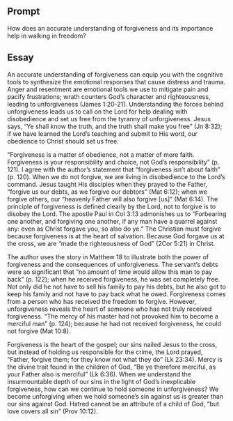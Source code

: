 ---
---

## Prompt

How does an accurate understanding of forgiveness and its importance help in walking in freedom?

## Essay

An accurate understanding of forgiveness can equip you with the cognitive tools to synthesize the emotional responses that cause distress and trauma. Anger and resentment are emotional tools we use to mitigate pain and pacify frustrations; wrath counters God’s character and righteousness, leading to unforgiveness (James 1:20-21). Understanding the forces behind unforgiveness leads us to call on the Lord for help dealing with disobedience and set us free from the tyranny of unforgiveness. Jesus says, “Ye shall know the truth, and the truth shall make you free” (Jn 8:32); if we have learned the Lord’s teaching and submit to His word, our obedience to Christ should set us free.

“Forgiveness is a matter of obedience, not a matter of more faith. Forgiveness is your responsibility and choice, not God’s responsibility” (p. 121). I agree with the author’s statement that “forgiveness isn’t about faith” (p. 120). When we do not forgive, we are living in disobedience to the Lord’s command. Jesus taught His disciples when they prayed to the Father, “forgive us our debts, as we forgive our debtors” (Mat 6:12); when we forgive others, our “heavenly Father will also forgive [us]” (Mat 6:14). The principle of forgiveness is defined clearly by the Lord, not to forgive is to disobey the Lord. The apostle Paul in Col 3:13 admonishes us to “Forbearing one another, and forgiving one another, if any man have a quarrel against any: even as Christ forgave you, so also do ye.” The Christian must forgive because forgiveness is at the heart of salvation. Because God forgave us at the cross, we are “made the righteousness of God” (2Cor 5:21) in Christ.

The author uses the story in Matthew 18 to illustrate both the power of forgiveness and the consequences of unforgiveness. The servant’s debts were so significant that “no amount of time would allow this man to pay back” (p. 122); when he received forgiveness, he was set completely free. Not only did he not have to sell his family to pay his debts, but he also got to keep his family and not have to pay back what he owed. Forgiveness comes from a person who has received the freedom to forgive. However, unforgiveness reveals the heart of someone who has not truly received forgiveness. “The mercy of his master had not provoked him to become a merciful man” (p. 124); because he had not received forgiveness, he could not forgive (Mat 10:8).

Forgiveness is the heart of the gospel; our sins nailed Jesus to the cross, but instead of holding us responsible for the crime, the Lord prayed, “Father, forgive them; for they know not what they do” (Lk 23:34). Mercy is the divine trait found in the children of God, “Be ye therefore merciful, as your Father also is merciful” (Lk 6:36). When we understand the insurmountable depth of our sins in the light of God’s inexplicable forgiveness, how can we continue to hold someone in unforgiveness? We become unforgiving when we hold someone’s sin against us is greater than our sins against God. Hatred cannot be an attribute of a child of God, “but love covers all sin” (Prov 10:12).
